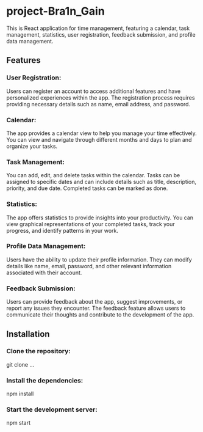 # project-Bra1n_Gain

This is React application for time management, featuring a calendar, task management, statistics, user registration, feedback submission, and profile data management.

## Features

### User Registration: 
Users can register an account to access additional features and have personalized experiences within the app. The registration process requires providing necessary details such as name, email address, and password.

### Calendar: 
The app provides a calendar view to help you manage your time effectively. You can view and navigate through different months and days to plan and organize your tasks.

### Task Management: 
You can add, edit, and delete tasks within the calendar. Tasks can be assigned to specific dates and can include details such as title, description, priority, and due date. Completed tasks can be marked as done.

### Statistics: 
The app offers statistics to provide insights into your productivity. You can view graphical representations of your completed tasks, track your progress, and identify patterns in your work.

### Profile Data Management: 
Users have the ability to update their profile information. They can modify details like name, email, password, and other relevant information associated with their account.

### Feedback Submission: 
Users can provide feedback about the app, suggest improvements, or report any issues they encounter. The feedback feature allows users to communicate their thoughts and contribute to the development of the app.

## Installation

### Clone the repository:
git clone ...

### Install the dependencies:
npm install

### Start the development server:
npm start
